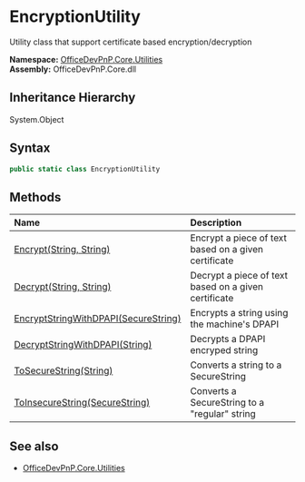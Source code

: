 # EncryptionUtility
Utility class that support certificate based encryption/decryption  

**Namespace:** [OfficeDevPnP.Core.Utilities](OfficeDevPnP.Core.Utilities.md)  
**Assembly:** OfficeDevPnP.Core.dll  
## Inheritance Hierarchy
System.Object  
## Syntax
```C#
public static class EncryptionUtility
```
## Methods
|**Name**|**Description**|
|:-----|:-----|
| [Encrypt(String, String)](OfficeDevPnP.Core.Utilities.EncryptionUtility.3590187d.md) | Encrypt a piece of text based on a given certificate
| [Decrypt(String, String)](OfficeDevPnP.Core.Utilities.EncryptionUtility.2aead82c.md) | Decrypt a piece of text based on a given certificate
| [EncryptStringWithDPAPI(SecureString)](OfficeDevPnP.Core.Utilities.EncryptionUtility.43071e1e.md) | Encrypts a string using the machine's DPAPI
| [DecryptStringWithDPAPI(String)](OfficeDevPnP.Core.Utilities.EncryptionUtility.eaa909fb.md) | Decrypts a DPAPI encryped string
| [ToSecureString(String)](OfficeDevPnP.Core.Utilities.EncryptionUtility.8f030b6a.md) | Converts a string to a SecureString
| [ToInsecureString(SecureString)](OfficeDevPnP.Core.Utilities.EncryptionUtility.3ca7d56a.md) | Converts a SecureString to a "regular" string
## See also
- [OfficeDevPnP.Core.Utilities](OfficeDevPnP.Core.Utilities.md)
